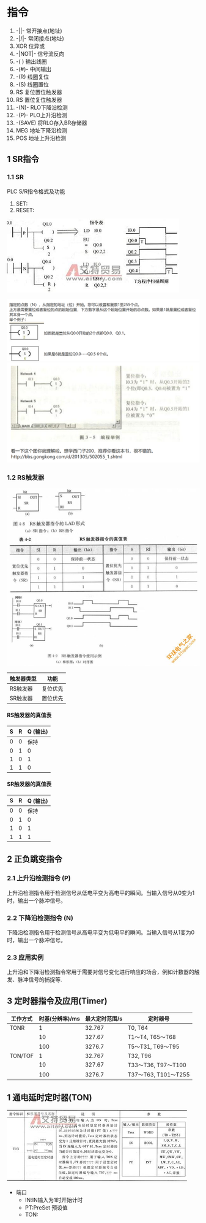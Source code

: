 # 指令

1. -||- 常开接点(地址)
2. -|/|- 常闭接点(地址)
3. XOR 位异或
4. -|NOT|- 信号流反向
5. -( ) 输出线圈
6. -(#)- 中间输出
7. -(R) 线圈复位
8. -(S) 线圈置位
9. RS 复位置位触发器
10. RS 置位复位触发器
11. -(N)- RLO下降沿检测
12. -(P)- PLO上升沿检测
13. -(SAVE) 将RLO存入BR存储器
14. MEG 地址下降沿检测
15. POS 地址上升沿检测

## 1 SR指令

### 1.1 SR

PLC S/R指令格式及功能

1. SET:
2. RESET:

![S/R指令](image.png)

![alt text](image-1.png)
![alt text](image-2.png)

### 1.2 RS触发器

![RS触发器](image-3.png)

| 触发器类型 | 功能     |
| ---------- | -------- |
| RS触发器   | 复位优先 |
| SR触发器   | 置位优先 |

#### RS触发器的真值表

| S   | R   | Q (输出) |
| --- | --- | -------- |
| 0   | 0   | 保持     |
| 0   | 1   | 0        |
| 1   | 0   | 1        |
| 1   | 1   | 0        |

#### SR触发器的真值表

| S   | R   | Q (输出) |
| --- | --- | -------- |
| 0   | 0   | 保持     |
| 0   | 1   | 0        |
| 1   | 0   | 1        |
| 1   | 1   | 1        |

## 2 正负跳变指令

### 2.1 上升沿检测指令 (P)

上升沿检测指令用于检测信号从低电平变为高电平的瞬间。当输入信号从0变为1时，输出一个脉冲信号。

### 2.2 下降沿检测指令 (N)

下降沿检测指令用于检测信号从高电平变为低电平的瞬间。当输入信号从1变为0时，输出一个脉冲信号。

### 2.3 应用实例

上升沿和下降沿检测指令常用于需要对信号变化进行响应的场合，例如计数器的触发、脉冲信号的捕捉等.

## 3 定时器指令及应用(Timer)

| 工作方式 | 时基(分辨率)/ms | 最大定时范围/s | 定时器号             |
| -------- | --------------- | -------------- | -------------------- |
| TONR     | 1               | 32.767         | T0, T64              |
|          | 10              | 327.67         | T1～T4, T65～T68     |
|          | 100             | 3276.7         | T5～T31, T69～T95    |
| TON/TOF  | 1               | 32.767         | T32, T96             |
|          | 10              | 327.67         | T33～T36, T97～T100  |
|          | 100             | 3276.7         | T37～T63, T101～T255 |

## 1 通电延时定时器(TON)

![TON](image-4.png)

- 端口
  - IN:IN输入为1时开始计时
  - PT:PreSet 预设值
  - TON: